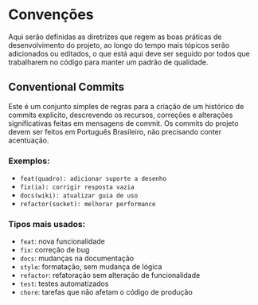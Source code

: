 # Convenções
Aqui serão definidas as diretrizes que regem as boas práticas de desenvolvimento do projeto, ao longo do tempo mais tópicos serão adicionados ou editados, o que está aqui deve ser seguido por todos que trabalharem no código para manter um padrão de qualidade.

## Conventional Commits
Este é um conjunto simples de regras para a criação de um histórico de commits explícito, descrevendo os recursos, correções e alterações significativas feitas em mensagens de commit. Os commits do projeto devem ser feitos em Português Brasileiro, não precisando conter acentuação.

### Exemplos:
- `feat(quadro): adicionar suporte a desenho`
- `fix(ia): corrigir resposta vazia`
- `docs(wiki): atualizar guia de uso`
- `refactor(socket): melhorar performance`

### Tipos mais usados:
- `feat`: nova funcionalidade
- `fix`: correção de bug
- `docs`: mudanças na documentação
- `style`: formatação, sem mudança de lógica
- `refactor`: refatoração sem alteração de funcionalidade
- `test`: testes automatizados
- `chore`: tarefas que não afetam o código de produção
